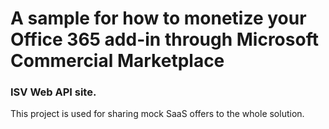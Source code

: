 ﻿# A sample for how to monetize your Office 365 add-in through Microsoft Commercial Marketplace

### ISV Web API site.

This project is used for sharing mock SaaS offers to the whole solution.